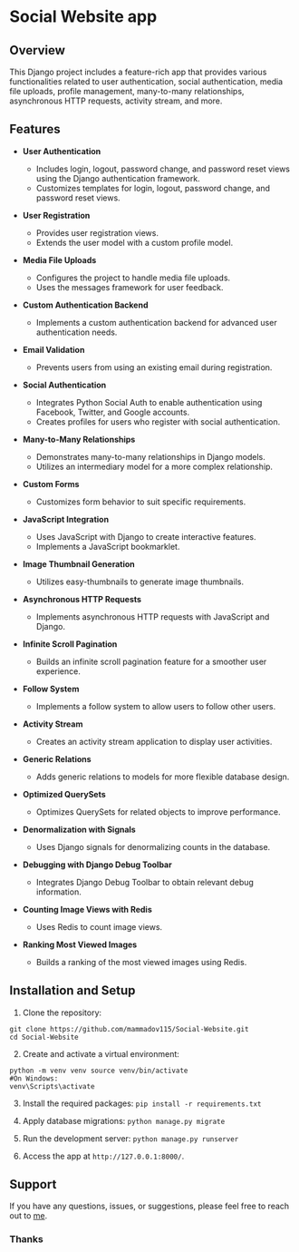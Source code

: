 # Social Website app

## Overview

This Django project includes a feature-rich app that provides various functionalities related to user authentication, social authentication, media file uploads, profile management, many-to-many relationships, asynchronous HTTP requests, activity stream, and more.

## Features

- **User Authentication**
  - Includes login, logout, password change, and password reset views using the Django authentication framework.
  - Customizes templates for login, logout, password change, and password reset views.

- **User Registration**
  - Provides user registration views.
  - Extends the user model with a custom profile model.

- **Media File Uploads**
  - Configures the project to handle media file uploads.
  - Uses the messages framework for user feedback.

- **Custom Authentication Backend**
  - Implements a custom authentication backend for advanced user authentication needs.

- **Email Validation**
  - Prevents users from using an existing email during registration.

- **Social Authentication**
  - Integrates Python Social Auth to enable authentication using Facebook, Twitter, and Google accounts.
  - Creates profiles for users who register with social authentication.

- **Many-to-Many Relationships**
  - Demonstrates many-to-many relationships in Django models.
  - Utilizes an intermediary model for a more complex relationship.

- **Custom Forms**
  - Customizes form behavior to suit specific requirements.

- **JavaScript Integration**
  - Uses JavaScript with Django to create interactive features.
  - Implements a JavaScript bookmarklet.

- **Image Thumbnail Generation**
  - Utilizes easy-thumbnails to generate image thumbnails.

- **Asynchronous HTTP Requests**
  - Implements asynchronous HTTP requests with JavaScript and Django.

- **Infinite Scroll Pagination**
  - Builds an infinite scroll pagination feature for a smoother user experience.

- **Follow System**
  - Implements a follow system to allow users to follow other users.

- **Activity Stream**
  - Creates an activity stream application to display user activities.

- **Generic Relations**
  - Adds generic relations to models for more flexible database design.

- **Optimized QuerySets**
  - Optimizes QuerySets for related objects to improve performance.

- **Denormalization with Signals**
  - Uses Django signals for denormalizing counts in the database.

- **Debugging with Django Debug Toolbar**
  - Integrates Django Debug Toolbar to obtain relevant debug information.

- **Counting Image Views with Redis**
  - Uses Redis to count image views.

- **Ranking Most Viewed Images**
  - Builds a ranking of the most viewed images using Redis.

## Installation and Setup

1. Clone the repository:
```
git clone https://github.com/mammadov115/Social-Website.git
cd Social-Website
```

2. Create and activate a virtual environment:
```
python -m venv venv source venv/bin/activate 
#On Windows: 
venv\Scripts\activate
```

3. Install the required packages:
`pip install -r requirements.txt`


4. Apply database migrations:
`python manage.py migrate`


5. Run the development server:
`python manage.py runserver`


6. Access the app at `http://127.0.0.1:8000/`.

## Support

If you have any questions, issues, or suggestions, please feel free to reach out to [me](https://api.whatsapp.com/send?phone=994506222692).

### Thanks
